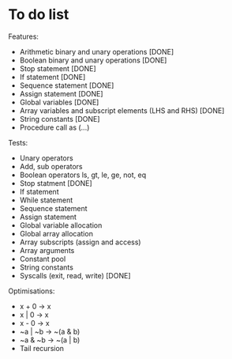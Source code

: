 # To do list

Features:

- Arithmetic binary and unary operations [DONE]
- Boolean binary and unary operations [DONE]
- Stop statement [DONE]
- If statement [DONE]
- Sequence statement [DONE]
- Assign statement [DONE]
- Global variables [DONE]
- Array variables and subscript elements (LHS and RHS) [DONE]
- String constants [DONE]
- Procedure call as <expr>(...)

Tests:

- Unary operators
- Add, sub operators
- Boolean operators ls, gt, le, ge, not, eq
- Stop statment [DONE]
- If statement
- While statement
- Sequence statement
- Assign statement
- Global variable allocation
- Global array allocation
- Array subscripts (assign and access)
- Array arguments
- Constant pool
- String constants
- Syscalls (exit, read, write) [DONE]

Optimisations:

- x + 0 -> x
- x | 0 -> x
- x - 0 -> x
- ~a | ~b -> ~(a & b)
- ~a & ~b -> ~(a | b)
- Tail recursion